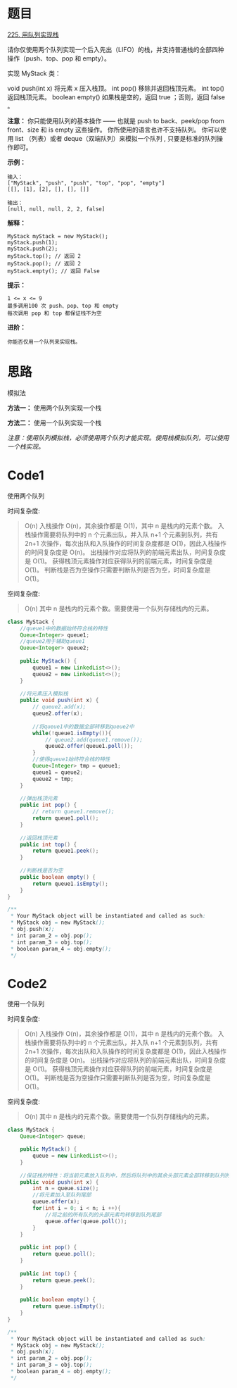 # 题目
[225. 用队列实现栈](https://leetcode.cn/problems/implement-stack-using-queues/description/)

请你仅使用两个队列实现一个后入先出（LIFO）的栈，并支持普通栈的全部四种操作（push、top、pop 和 empty）。

实现 MyStack 类：

void push(int x) 将元素 x 压入栈顶。
int pop() 移除并返回栈顶元素。
int top() 返回栈顶元素。
boolean empty() 如果栈是空的，返回 true ；否则，返回 false 。


**注意：**
你只能使用队列的基本操作 —— 也就是 push to back、peek/pop from front、size 和 is empty 这些操作。
你所使用的语言也许不支持队列。 你可以使用 list （列表）或者 deque（双端队列）来模拟一个队列 , 只要是标准的队列操作即可。

**示例：**

``` 
输入：
["MyStack", "push", "push", "top", "pop", "empty"]
[[], [1], [2], [], [], []]

输出：
[null, null, null, 2, 2, false]
```

**解释：**
``` 
MyStack myStack = new MyStack();
myStack.push(1);
myStack.push(2);
myStack.top(); // 返回 2
myStack.pop(); // 返回 2
myStack.empty(); // 返回 False
```

**提示：**
``` 
1 <= x <= 9
最多调用100 次 push、pop、top 和 empty
每次调用 pop 和 top 都保证栈不为空
```

**进阶：**
``` 
你能否仅用一个队列来实现栈。
```


# 思路
模拟法

**方法一：** 使用两个队列实现一个栈

**方法二：** 使用一个队列实现一个栈

_注意：使用队列模拟栈，必须使用两个队列才能实现。使用栈模拟队列，可以使用一个栈实现。_

# Code1
使用两个队列

时间复杂度:
>O(n) 入栈操作 O(n)，其余操作都是 O(1)，其中 n 是栈内的元素个数。
入栈操作需要将队列中的 n 个元素出队，并入队 n+1 个元素到队列，共有 2n+1 次操作，每次出队和入队操作的时间复杂度都是 O(1)，因此入栈操作的时间复杂度是 O(n)。
出栈操作对应将队列的前端元素出队，时间复杂度是 O(1)。
获得栈顶元素操作对应获得队列的前端元素，时间复杂度是 O(1)。
判断栈是否为空操作只需要判断队列是否为空，时间复杂度是 O(1)。

空间复杂度:
> O(n)  其中 n 是栈内的元素个数。需要使用一个队列存储栈内的元素。

```java
class MyStack {
    //queue1中的数据始终符合栈的特性
    Queue<Integer> queue1;
    //queue2用于辅助queue1
    Queue<Integer> queue2;
    
    public MyStack() {
        queue1 = new LinkedList<>();
        queue2 = new LinkedList<>();
    }
    
    //将元素压入模拟栈
    public void push(int x) {
        // queue2.add(x);
        queue2.offer(x);
        
        //将queue1中的数据全部转移到queue2中
        while(!queue1.isEmpty()){
            // queue2.add(queue1.remove());
            queue2.offer(queue1.poll());
        }
        //使得queue1始终符合栈的特性
        Queue<Integer> tmp = queue1;
        queue1 = queue2;
        queue2 = tmp;
    }
    
    //弹出栈顶元素
    public int pop() {
        // return queue1.remove();
        return queue1.poll();
    }
    
    //返回栈顶元素
    public int top() {
        return queue1.peek();
    }
    
    //判断栈是否为空
    public boolean empty() {
        return queue1.isEmpty();
    }
}

/**
 * Your MyStack object will be instantiated and called as such:
 * MyStack obj = new MyStack();
 * obj.push(x);
 * int param_2 = obj.pop();
 * int param_3 = obj.top();
 * boolean param_4 = obj.empty();
 */
```

# Code2
使用一个队列

时间复杂度:
>O(n) 入栈操作 O(n)，其余操作都是 O(1)，其中 n 是栈内的元素个数。
入栈操作需要将队列中的 n 个元素出队，并入队 n+1 个元素到队列，共有 2n+1 次操作，每次出队和入队操作的时间复杂度都是 O(1)，因此入栈操作的时间复杂度是 O(n)。
出栈操作对应将队列的前端元素出队，时间复杂度是 O(1)。
获得栈顶元素操作对应获得队列的前端元素，时间复杂度是 O(1)。
判断栈是否为空操作只需要判断队列是否为空，时间复杂度是 O(1)。

空间复杂度:
> O(n)  其中 n 是栈内的元素个数。需要使用一个队列存储栈内的元素。

```java
class MyStack {
    Queue<Integer> queue;

    public MyStack() {
        queue = new LinkedList<>();
    }
    
    //保证栈的特性：将当前元素放入队列中，然后将队列中的其余头部元素全部转移到队列的尾部中
    public void push(int x) {
        int n = queue.size();
        //将元素加入至队列尾部
        queue.offer(x);
        for(int i = 0; i < n; i ++){
            //将之前的所有队列的头部元素均转移到队列尾部
            queue.offer(queue.poll());
        }
    }
    
    public int pop() {
        return queue.poll();
    }
    
    public int top() {
        return queue.peek();
    }
    
    public boolean empty() {
        return queue.isEmpty();
    }
}

/**
 * Your MyStack object will be instantiated and called as such:
 * MyStack obj = new MyStack();
 * obj.push(x);
 * int param_2 = obj.pop();
 * int param_3 = obj.top();
 * boolean param_4 = obj.empty();
 */
```